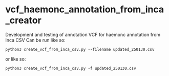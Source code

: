 # vcf_haemonc_annotation_from_inca_creator
Development and testing of annotation VCF for haemonc annotation from Inca CSV
Can be run like so:

```python3 create_vcf_from_inca_csv.py --filename updated_250130.csv```

or like so:

```python3 create_vcf_from_inca_csv.py -f updated_250130.csv```


